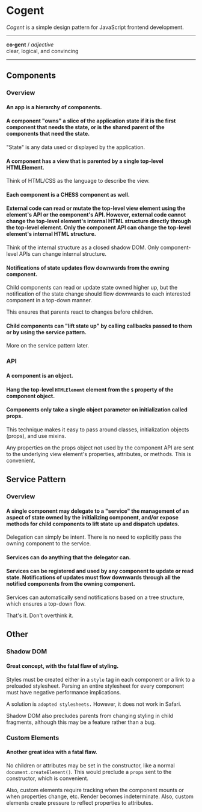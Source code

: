# Cogent <!-- omit in toc -->

_Cogent_ is a simple design pattern for JavaScript frontend development.

---

**co·gent** / _adjective_<br>
clear, logical, and convincing

---

## Components

### Overview

#### An app is a hierarchy of components.

#### A component "owns" a slice of the application state if it is the first component that needs the state, or is the shared parent of the components that need the state.

"State" is any data used or displayed by the application.

#### A component has a view that is parented by a single top-level HTMLElement.

Think of HTML/CSS as the language to describe the view.

#### Each component is a CHESS component as well.

#### External code can read or mutate the top-level view element using the element's API or the component's API. However, external code cannot change the top-level element's internal HTML structure directly through the top-level element. Only the component API can change the top-level element's internal HTML structure.

Think of the internal structure as a closed shadow DOM. Only component-level APIs can change internal structure.

#### Notifications of state updates flow downwards from the owning component.

Child components can read or update state owned higher up, but the notification of the state change should flow downwards to each interested component in a top-down manner.

This ensures that parents react to changes before children.

#### Child components can "lift state up" by calling callbacks passed to them or by using the service pattern.

More on the service pattern later.

### API

#### A component is an object.

#### Hang the top-level `HTMLElement` element from the `$` property of the component object.

#### Components only take a single object parameter on initialization called props.

This technique makes it easy to pass around classes, initialization objects (props), and use mixins.

Any properties on the props object not used by the component API are sent to the underlying view element's properties, attributes, or methods. This is convenient.

## Service Pattern

### Overview

#### A single component may delegate to a "service" the management of an aspect of state owned by the initializing component, and/or expose methods for child components to lift state up and dispatch updates.

Delegation can simply be intent. There is no need to explicitly pass the owning component to the service.

#### Services can do anything that the delegator can.

#### Services can be registered and used by any component to update or read state. Notifications of updates must flow downwards through all the notified components from the owning component.

Services can automatically send notifications based on a tree structure, which ensures a top-down flow.

That's it. Don't overthink it.

## Other

### Shadow DOM

#### Great concept, with the fatal flaw of styling.

Styles must be created either in a `style` tag in each component or a link to a preloaded stylesheet. Parsing an entire stylesheet for every component must have negative performance implications.

A solution is `adopted stylesheets.` However, it does not work in Safari.

Shadow DOM also precludes parents from changing styling in child fragments, although this may be a feature rather than a bug.

### Custom Elements

#### Another great idea with a fatal flaw.

No children or attributes may be set in the constructor, like a normal `document.createElement()`. This would preclude a `props` sent to the constructor, which is convenient.

Also, custom elements require tracking when the component mounts or when properties change, etc. Render becomes indeterminate. Also, custom elements create pressure to reflect properties to attributes.
